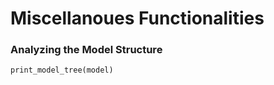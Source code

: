 # Miscellanoues Functionalities

### Analyzing the Model Structure

```@docs
print_model_tree(model)
```
